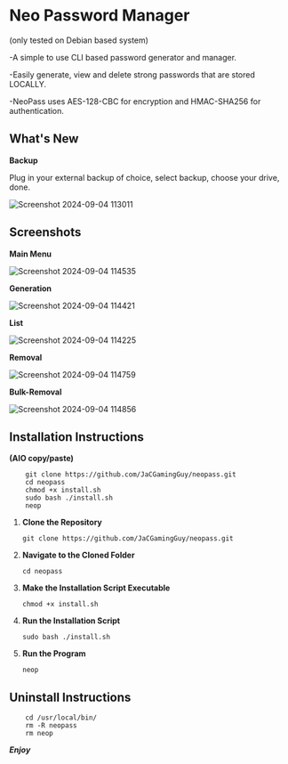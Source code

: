 # Neo Password Manager
(only tested on Debian based system)

-A simple to use CLI based password generator and manager.

-Easily generate, view and delete strong passwords that are stored LOCALLY.

-NeoPass uses AES-128-CBC for encryption and HMAC-SHA256 for authentication.

## What's New

**Backup**

Plug in your external backup of choice, select backup, choose your drive, done.

![Screenshot 2024-09-04 113011](https://github.com/user-attachments/assets/580afab4-6362-43c0-bd89-b8aab24991bc)


## Screenshots

**Main Menu**

![Screenshot 2024-09-04 114535](https://github.com/user-attachments/assets/f5951125-6030-421a-aa16-afcd653d6d04)

**Generation**

![Screenshot 2024-09-04 114421](https://github.com/user-attachments/assets/8af2b49d-b637-456d-b153-4069b80ef2f9)

**List**

![Screenshot 2024-09-04 114225](https://github.com/user-attachments/assets/14145403-0052-4d4b-8edf-7b6aa43d65ac)

**Removal**

![Screenshot 2024-09-04 114759](https://github.com/user-attachments/assets/6d865111-6a5e-4f6a-bb15-5ebac77a8112)

**Bulk-Removal**

![Screenshot 2024-09-04 114856](https://github.com/user-attachments/assets/df070d63-bb8b-4985-95ef-42add4473b69)


## Installation Instructions

**(AIO copy/paste)**

        git clone https://github.com/JaCGamingGuy/neopass.git
        cd neopass
        chmod +x install.sh
        sudo bash ./install.sh
        neop
    
1.  **Clone the Repository**

        git clone https://github.com/JaCGamingGuy/neopass.git

2.  **Navigate to the Cloned Folder**

        cd neopass

3.  **Make the Installation Script Executable**

        chmod +x install.sh

4.  **Run the Installation Script**

        sudo bash ./install.sh
    
6.  **Run the Program**

        neop

## Uninstall Instructions

        cd /usr/local/bin/
        rm -R neopass
        rm neop

***Enjoy***
